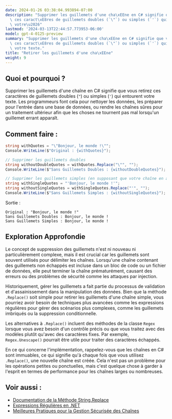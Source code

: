 ```yaml
---
date: 2024-01-26 03:38:04.993894-07:00
description: "Supprimer les guillemets d'une cha\xEEne en C# signifie que vous retirez\
  \ ces caract\xE8res de guillemets doubles (`\"`) ou simples (`'`) qui entourent\
  \ votre\u2026"
lastmod: '2024-03-13T22:44:57.773953-06:00'
model: gpt-4-0125-preview
summary: "Supprimer les guillemets d'une cha\xEEne en C# signifie que vous retirez\
  \ ces caract\xE8res de guillemets doubles (`\"`) ou simples (`'`) qui entourent\
  \ votre texte."
title: "Retirer les guillemets d'une cha\xEEne"
weight: 9
---
```


## Quoi et pourquoi ?
Supprimer les guillemets d'une chaîne en C# signifie que vous retirez ces caractères de guillemets doubles (`"`) ou simples (`'`) qui entourent votre texte. Les programmeurs font cela pour nettoyer les données, les préparer pour l'entrée dans une base de données, ou rendre les chaînes sûres pour un traitement ultérieur afin que les choses ne tournent pas mal lorsqu'un guillemet errant apparaît.

## Comment faire :
```csharp
string withQuotes = "\"Bonjour, le monde !\"";
Console.WriteLine($"Original : {withQuotes}");

// Supprimer les guillemets doubles
string withoutDoubleQuotes = withQuotes.Replace("\"", "");
Console.WriteLine($"Sans Guillemets Doubles : {withoutDoubleQuotes}");

// Supprimer les guillemets simples (en supposant que votre chaîne en avait au départ)
string withSingleQuotes = "'Bonjour, le monde !'";
string withoutSingleQuotes = withSingleQuotes.Replace("'", "");
Console.WriteLine($"Sans Guillemets Simples : {withoutSingleQuotes}");
```

Sortie :
```
Original : "Bonjour, le monde !"
Sans Guillemets Doubles : Bonjour, le monde !
Sans Guillemets Simples : Bonjour, le monde !
```

## Exploration Approfondie
Le concept de suppression des guillemets n'est ni nouveau ni particulièrement complexe, mais il est crucial car les guillemets sont souvent utilisés pour délimiter les chaînes. Lorsqu'une chaîne contenant des guillemets non échappés est incluse dans un bloc de code ou un fichier de données, elle peut terminer la chaîne prématurément, causant des erreurs ou des problèmes de sécurité comme les attaques par injection.

Historiquement, gérer les guillemets a fait partie du processus de validation et d'assainissement dans la manipulation des données. Bien que la méthode `.Replace()` soit simple pour retirer les guillemets d'une chaîne simple, vous pourriez avoir besoin de techniques plus avancées comme les expressions régulières pour gérer des scénarios plus complexes, comme les guillemets imbriqués ou la suppression conditionnelle.

Les alternatives à `.Replace()` incluent des méthodes de la classe `Regex` lorsque vous avez besoin d'un contrôle précis ou que vous traitez avec des modèles plutôt qu'avec des caractères fixes. Par exemple, `Regex.Unescape()` pourrait être utile pour traiter des caractères échappés.

En ce qui concerne l'implémentation, rappelez-vous que les chaînes en C# sont immuables, ce qui signifie qu'à chaque fois que vous utilisez `.Replace()`, une nouvelle chaîne est créée. Cela n'est pas un problème pour les opérations petites ou ponctuelles, mais c'est quelque chose à garder à l'esprit en termes de performance pour les chaînes larges ou nombreuses.

## Voir aussi :
- [Documentation de la Méthode String.Replace](https://docs.microsoft.com/fr-fr/dotnet/api/system.string.replace?view=netframework-4.8)
- [Expressions Régulières en .NET](https://docs.microsoft.com/fr-fr/dotnet/standard/base-types/regular-expressions)
- [Meilleures Pratiques pour la Gestion Sécurisée des Chaînes](https://www.owasp.org/index.php/Data_Validation)
